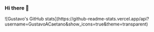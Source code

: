 ### Hi there 👋

<div>
  <a href="https://github.com/GustavoACaetano"></a>
  ![Gustavo's GitHub stats](https://github-readme-stats.vercel.app/api?username=GustavoACaetano&show_icons=true&theme=transparent)

  
</div>
